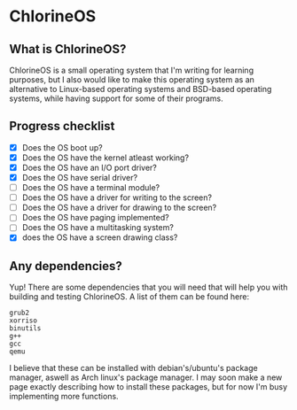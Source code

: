 # ChlorineOS

## What is ChlorineOS?

ChlorineOS is a small operating system that I'm writing for learning purposes, but I also would like to make this operating system as an alternative to Linux-based operating systems and BSD-based operating systems, while having support for some of their programs.

## Progress checklist

- [x] Does the OS boot up?
- [x] Does the OS have the kernel atleast working?
- [x] Does the OS have an I/O port driver?
- [x] Does the OS have serial driver?
- [ ] Does the OS have a terminal module?
- [ ] Does the OS have a driver for writing to the screen?
- [ ] Does the OS have a driver for drawing to the screen?
- [ ] Does the OS have paging implemented?
- [ ] Does the OS have a multitasking system?
- [x] does the OS have a screen drawing class?

## Any dependencies?

Yup! There are some dependencies that you will need that will help you with building and testing ChlorineOS. A list of them can be found here:

```
grub2
xorriso
binutils
g++
gcc
qemu
```

I believe that these can be installed with debian's/ubuntu's package manager, aswell as Arch linux's package manager. I may soon make a new page exactly describing how to install these packages, but for now I'm busy implementing more functions.
